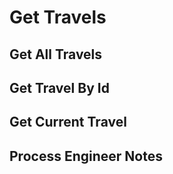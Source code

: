 # Get Travels

## Get All Travels

<api-endpoint openapi-path="../openapi.yaml" endpoint="/api/Travel" method="GET"/>

## Get Travel By Id

<api-endpoint openapi-path="../openapi.yaml" endpoint="/api/Travel/{id}" method="GET"/>

## Get Current Travel

<api-endpoint openapi-path="../openapi.yaml" endpoint="/api/Travel/current" method="GET"/>

## Process Engineer Notes
